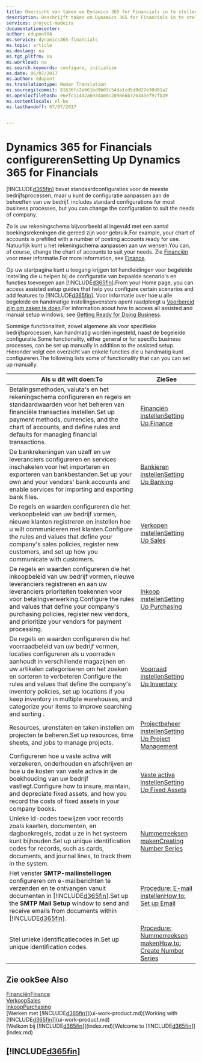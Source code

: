 ```yaml
---
title: Overzicht van taken om Dynamics 365 for Financials in te stellen| Microsoft Docs
description: Beschrijft taken om Dynamics 365 for Financials in te stellen, te initialiseren en te configureren naar uw behoeften.
services: project-madeira
documentationcenter: 
author: edupont04
ms.service: dynamics365-financials
ms.topic: article
ms.devlang: na
ms.tgt_pltfrm: na
ms.workload: na
ms.search.keywords: configure, initialize
ms.date: 06/07/2017
ms.author: edupont
ms.translationtype: Human Translation
ms.sourcegitcommit: 81636fc2e661bd9b07c54da1cd5d0d27e30d01a2
ms.openlocfilehash: e6efc11442a693da00c289866b726345ef97fb39
ms.contentlocale: nl-be
ms.lasthandoff: 07/07/2017


---
```

# <a name="setting-up-dynamics-365-for-financials"></a><span data-ttu-id="06a9d-103">Dynamics 365 for Financials configureren</span><span class="sxs-lookup"><span data-stu-id="06a9d-103">Setting Up Dynamics 365 for Financials</span></span>
[!INCLUDE[d365fin](includes/d365fin_md.md)]<span data-ttu-id="06a9d-104"> bevat standaardconfiguraties voor de meeste bedrijfsprocessen, maar u kunt de configuratie aanpassen aan de behoeften van uw bedrijf.</span><span class="sxs-lookup"><span data-stu-id="06a9d-104"> includes standard configurations for most business processes, but you can change the configuration to suit the needs of company.</span></span>

<span data-ttu-id="06a9d-105">Zo is uw rekeningschema bijvoorbeeld al ingevuld met een aantal boekingsrekeningen die gereed zijn voor gebruik.</span><span class="sxs-lookup"><span data-stu-id="06a9d-105">For example, your chart of accounts is prefilled with a number of posting accounts ready for use.</span></span> <span data-ttu-id="06a9d-106">Natuurlijk kunt u het rekeningschema aanpassen aan uw wensen.</span><span class="sxs-lookup"><span data-stu-id="06a9d-106">You can, of course, change the chart of accounts to suit your needs.</span></span> <span data-ttu-id="06a9d-107">Zie [Financiën](finance.md) voor meer informatie.</span><span class="sxs-lookup"><span data-stu-id="06a9d-107">For more information, see [Finance](finance.md).</span></span>

<span data-ttu-id="06a9d-108">Op uw startpagina kunt u toegang krijgen tot handleidingen voor begeleide instelling die u helpen bij de configuratie van bepaalde scenario's en functies toevoegen aan [!INCLUDE[d365fin](includes/d365fin_md.md)].</span><span class="sxs-lookup"><span data-stu-id="06a9d-108">From your Home page, you can access assisted setup guides that help you configure certain scenarios and add features to [!INCLUDE[d365fin](includes/d365fin_md.md)].</span></span> <span data-ttu-id="06a9d-109">Voor informatie over hoe u alle begeleide en handmatige instellingsvensters opent raadpleegt u [Voorbereid zijn om zaken te doen](ui-get-ready-business.md).</span><span class="sxs-lookup"><span data-stu-id="06a9d-109">For information about how to access all assisted and manual setup windows, see [Getting Ready for Doing Business](ui-get-ready-business.md).</span></span>

<span data-ttu-id="06a9d-110">Sommige functionaliteit, zowel algemene als voor specifieke bedrijfsprocessen, kan handmatig worden ingesteld, naast de begeleide configuratie.</span><span class="sxs-lookup"><span data-stu-id="06a9d-110">Some functionality, either general or for specific business processes, can be set up manually in addition to the assisted setup.</span></span> <span data-ttu-id="06a9d-111">Hieronder volgt een overzicht van enkele functies die u handmatig kunt configureren.</span><span class="sxs-lookup"><span data-stu-id="06a9d-111">The following lists some of functionality that can you can set up manually.</span></span>

| <span data-ttu-id="06a9d-112">Als u dit wilt doen:</span><span class="sxs-lookup"><span data-stu-id="06a9d-112">To</span></span> | <span data-ttu-id="06a9d-113">Zie</span><span class="sxs-lookup"><span data-stu-id="06a9d-113">See</span></span> |
| --- | --- |
| <span data-ttu-id="06a9d-114">Betalingsmethoden, valuta's en het rekeningschema configureren en regels en standaardwaarden voor het beheren van financiële transacties instellen.</span><span class="sxs-lookup"><span data-stu-id="06a9d-114">Set up payment methods, currencies, and the chart of accounts, and define rules and defaults for managing financial transactions.</span></span> |[<span data-ttu-id="06a9d-115">Financiën instellen</span><span class="sxs-lookup"><span data-stu-id="06a9d-115">Setting Up Finance</span></span>](finance-setup-finance.md) |
| <span data-ttu-id="06a9d-116">De bankrekeningen van uzelf en uw leveranciers configureren en services inschakelen voor het importeren en exporteren van bankbestanden.</span><span class="sxs-lookup"><span data-stu-id="06a9d-116">Set up your own and your vendors' bank accounts and enable services for importing and exporting bank files.</span></span> |[<span data-ttu-id="06a9d-117">Bankieren instellen</span><span class="sxs-lookup"><span data-stu-id="06a9d-117">Setting Up Banking</span></span>](bank-setup-banking.md) |
| <span data-ttu-id="06a9d-118">De regels en waarden configureren die het verkoopbeleid van uw bedrijf vormen, nieuwe klanten registreren en instellen hoe u wilt communiceren met klanten.</span><span class="sxs-lookup"><span data-stu-id="06a9d-118">Configure the rules and values that define your company's sales policies, register new customers, and set up how you communicate with customers.</span></span> |[<span data-ttu-id="06a9d-119">Verkopen instellen</span><span class="sxs-lookup"><span data-stu-id="06a9d-119">Setting Up Sales</span></span>](sales-setup-sales.md) |
| <span data-ttu-id="06a9d-120">De regels en waarden configureren die het inkoopbeleid van uw bedrijf vormen, nieuwe leveranciers registreren en aan uw leveranciers prioriteiten toekennen voor voor betalingverwerking.</span><span class="sxs-lookup"><span data-stu-id="06a9d-120">Configure the rules and values that define your company's purchasing policies, register new vendors, and prioritize your vendors for payment processing.</span></span> |[<span data-ttu-id="06a9d-121">Inkoop instellen</span><span class="sxs-lookup"><span data-stu-id="06a9d-121">Setting Up Purchasing</span></span>](purchasing-setup-purchasing.md) |
| <span data-ttu-id="06a9d-122">De regels en waarden configureren die het voorraadbeleid van uw bedrijf vormen, locaties configureren als u voorraden aanhoudt in verschillende magazijnen en uw artikelen categoriseren om het zoeken en sorteren te verbeteren.</span><span class="sxs-lookup"><span data-stu-id="06a9d-122">Configure the rules and values that define the company's inventory policies, set up locations if you keep inventory in multiple warehouses, and categorize your items to improve searching and sorting .</span></span> |[<span data-ttu-id="06a9d-123">Voorraad instellen</span><span class="sxs-lookup"><span data-stu-id="06a9d-123">Setting Up Inventory</span></span>](inventory-setup-inventory.md) |
| <span data-ttu-id="06a9d-124">Resources, urenstaten en taken instellen om projecten te beheren.</span><span class="sxs-lookup"><span data-stu-id="06a9d-124">Set up resources, time sheets, and jobs to manage projects.</span></span> |[<span data-ttu-id="06a9d-125">Projectbeheer instellen</span><span class="sxs-lookup"><span data-stu-id="06a9d-125">Setting Up Project Management</span></span>](projects-setup-projects.md) |
| <span data-ttu-id="06a9d-126">Configureren hoe u vaste activa wilt verzekeren, onderhouden en afschrijven en hoe u de kosten van vaste activa in de boekhouding van uw bedrijf vastlegt.</span><span class="sxs-lookup"><span data-stu-id="06a9d-126">Configure how to insure, maintain, and depreciate fixed assets, and how you record the costs of fixed assets in your company books.</span></span> |[<span data-ttu-id="06a9d-127">Vaste activa instellen</span><span class="sxs-lookup"><span data-stu-id="06a9d-127">Setting Up Fixed Assets</span></span>](fa-setup.md) |
| <span data-ttu-id="06a9d-128">Unieke id-codes toewijzen voor records zoals kaarten, documenten, en dagboekregels, zodat u ze in het systeem kunt bijhouden.</span><span class="sxs-lookup"><span data-stu-id="06a9d-128">Set up unique identification codes for records, such as cards, documents, and journal lines, to track them in the system.</span></span> |[<span data-ttu-id="06a9d-129">Nummerreeksen maken</span><span class="sxs-lookup"><span data-stu-id="06a9d-129">Creating Number Series</span></span>](ui-create-number-series.md) |
| <span data-ttu-id="06a9d-130">Het venster **SMTP-mailinstellingen** configureren om e-mailberichten te verzenden en te ontvangen vanuit documenten in [!INCLUDE[d365fin](includes/d365fin_md.md)].</span><span class="sxs-lookup"><span data-stu-id="06a9d-130">Set up the **SMTP Mail Setup** window to send and receive emails from documents within [!INCLUDE[d365fin](includes/d365fin_md.md)].</span></span> |[<span data-ttu-id="06a9d-131">Procedure: E-mail instellen</span><span class="sxs-lookup"><span data-stu-id="06a9d-131">How to: Set up Email</span></span>](madeira-how-setup-email.md) |
| <span data-ttu-id="06a9d-132">Stel unieke identificatiecodes in.</span><span class="sxs-lookup"><span data-stu-id="06a9d-132">Set up unique identification codes.</span></span> |[<span data-ttu-id="06a9d-133">Procedure: Nummerreeksen maken</span><span class="sxs-lookup"><span data-stu-id="06a9d-133">How to: Create Number Series</span></span>](ui-create-number-series.md) |

## <a name="see-also"></a><span data-ttu-id="06a9d-134">Zie ook</span><span class="sxs-lookup"><span data-stu-id="06a9d-134">See Also</span></span>
[<span data-ttu-id="06a9d-135">Financiën</span><span class="sxs-lookup"><span data-stu-id="06a9d-135">Finance</span></span>](finance.md)  
[<span data-ttu-id="06a9d-136">Verkoop</span><span class="sxs-lookup"><span data-stu-id="06a9d-136">Sales</span></span>](sales-manage-sales.md)  
[<span data-ttu-id="06a9d-137">Inkoop</span><span class="sxs-lookup"><span data-stu-id="06a9d-137">Purchasing</span></span>](purchasing-manage-purchasing.md)  
<span data-ttu-id="06a9d-138">[Werken met [!INCLUDE[d365fin](includes/d365fin_md.md)]](ui-work-product.md)</span><span class="sxs-lookup"><span data-stu-id="06a9d-138">[Working with [!INCLUDE[d365fin](includes/d365fin_md.md)]](ui-work-product.md)</span></span>  
<span data-ttu-id="06a9d-139">[Welkom bij [!INCLUDE[d365fin](includes/d365fin_long_md.md)]](index.md)</span><span class="sxs-lookup"><span data-stu-id="06a9d-139">[Welcome to [!INCLUDE[d365fin](includes/d365fin_long_md.md)]](index.md)</span></span>  

## [!INCLUDE[d365fin](includes/free_trial_md.md)]
